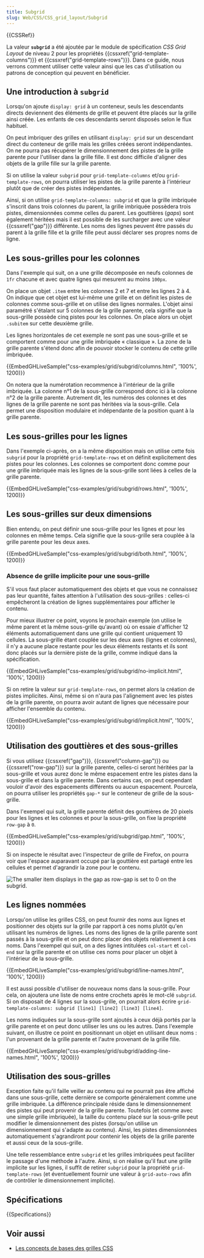 ```yaml
---
title: Subgrid
slug: Web/CSS/CSS_grid_layout/Subgrid
---
```


{{CSSRef}}

La valeur **`subgrid`** a été ajoutée par le module de spécification _CSS Grid Layout_ de niveau 2 pour les propriétés {{cssxref("grid-template-columns")}} et {{cssxref("grid-template-rows")}}. Dans ce guide, nous verrons comment utiliser cette valeur ainsi que les cas d'utilisation ou patrons de conception qui peuvent en bénéficier.

## Une introduction à `subgrid`

Lorsqu'on ajoute `display: grid` à un conteneur, seuls les descendants directs deviennent des éléments de grille et peuvent être placés sur la grille ainsi créée. Les enfants de ces descendants seront disposés selon le flux habituel.

On peut imbriquer des grilles en utilisant `display: grid` sur un descendant direct du conteneur de grille mais les grilles créées seront indépendantes. On ne pourra pas récupérer le dimensionnement des pistes de la grille parente pour l'utiliser dans la grille fille. Il est donc difficile d'aligner des objets de la grille fille sur la grille parente.

Si on utilise la valeur `subgrid` pour `grid-template-columns` et/ou `grid-template-rows`, on pourra utiliser les pistes de la grille parente à l'intérieur plutôt que de créer des pistes indépendantes.

Ainsi, si on utilise `grid-template-columns: subgrid` et que la grille imbriquée s'inscrit dans trois colonnes du parent, la grille imbriquée possèdera trois pistes, dimensionnées comme celles du parent. Les gouttières (_gaps_) sont également héritées mais il est possible de les surcharger avec une valeur {{cssxref("gap")}} différente. Les noms des lignes peuvent être passés du parent à la grille fille et la grille fille peut aussi déclarer ses propres noms de ligne.

## Les sous-grilles pour les colonnes

Dans l'exemple qui suit, on a une grille décomposée en neufs colonnes de `1fr` chacune et avec quatre lignes qui mesurent au moins `100px`.

On place un objet `.item` entre les colonnes 2 et 7 et entre les lignes 2 à 4. On indique que cet objet est lui-même une grille et on définit les pistes de colonnes comme sous-grille et on utilise des lignes normales. L'objet ainsi paramétré s'étalant sur 5 colonnes de la grille parente, cela signifie que la sous-grille possède cinq pistes pour les colonnes. On place alors un objet `.subitem` sur cette deuxième grille.

Les lignes horizontales de cet exemple ne sont pas une sous-grille et se comportent comme pour une grille imbriquée « classique ». La zone de la grille parente s'étend donc afin de pouvoir stocker le contenu de cette grille imbriquée.

{{EmbedGHLiveSample("css-examples/grid/subgrid/columns.html", '100%', 1200)}}

On notera que la numérotation recommence à l'intérieur de la grille imbriquée. La colonne n°1 de la sous-grille correspond donc ici à la colonne n°2 de la grille parente. Autrement dit, les numéros des colonnes et des lignes de la grille parente ne sont pas héritées via la sous-grille. Cela permet une disposition modulaire et indépendante de la position quant à la grille parente.

## Les sous-grilles pour les lignes

Dans l'exemple ci-après, on a la même disposition mais on utilise cette fois `subgrid` pour la propriété `grid-template-rows` et on définit explicitement des pistes pour les colonnes. Les colonnes se comportent donc comme pour une grille imbriquée mais les lignes de la sous-grille sont liées à celles de la grille parente.

{{EmbedGHLiveSample("css-examples/grid/subgrid/rows.html", '100%', 1200)}}

## Les sous-grilles sur deux dimensions

Bien entendu, on peut définir une sous-grille pour les lignes et pour les colonnes en même temps. Cela signifie que la sous-grille sera couplée à la grille parente pour les deux axes.

{{EmbedGHLiveSample("css-examples/grid/subgrid/both.html", '100%', 1200)}}

### Absence de grille implicite pour une sous-grille

S'il vous faut placer automatiquement des objets et que vous ne connaissez pas leur quantité, faites attention à l'utilisation des sous-grilles : celles-ci empêcheront la création de lignes supplémentaires pour afficher le contenu.

Pour mieux illustrer ce point, voyons le prochain exemple (on utilise le même parent et la même sous-grille qu'avant) où on essaie d'afficher 12 éléments automatiquement dans une grille qui contient uniquement 10 cellules. La sous-grille étant couplée sur les deux axes (lignes et colonnes), il n'y a aucune place restante pour les deux éléments restants et ils sont donc placés sur la dernière piste de la grille, comme indiqué dans la spécification.

{{EmbedGHLiveSample("css-examples/grid/subgrid/no-implicit.html", '100%', 1200)}}

Si on retire la valeur sur `grid-template-rows`, on permet alors la création de pistes implicites. Ainsi, même si on n'aura pas l'alignement avec les pistes de la grille parente, on pourra avoir autant de lignes que nécessaire pour afficher l'ensemble du contenu.

{{EmbedGHLiveSample("css-examples/grid/subgrid/implicit.html", '100%', 1200)}}

## Utilisation des gouttières et des sous-grilles

Si vous utilisez {{cssxref("gap")}}, {{cssxref("column-gap")}} ou {{cssxref("row-gap")}} sur la grille parente, celles-ci seront héritées par la sous-grille et vous aurez donc le même espacement entre les pistes dans la sous-grille et dans la grille parente. Dans certains cas, on peut cependant vouloir d'avoir des espacements différents ou aucun espacement. Pourcela, on pourra utiliser les propriétés `gap-*` sur le conteneur de grille de la sous-grille.

Dans l'exempel qui suit, la grille parente définit des gouttières de 20 pixels pour les lignes et les colonnes et pour la sous-grille, on fixe la propriété `row-gap` à `0`.

{{EmbedGHLiveSample("css-examples/grid/subgrid/gap.html", '100%', 1200)}}

Si on inspecte le résultat avec l'inspecteur de grille de Firefox, on pourra voir que l'espace auparavant occupé par la gouttière est partagé entre les cellules et permet d'agrandir la zone pour le contenu.

![The smaller item displays in the gap as row-gap is set to 0 on the subgrid.](gap.png)

## Les lignes nommées

Lorsqu'on utilise les grilles CSS, on peut fournir des noms aux lignes et positionner des objets sur la grille par rapport à ces noms plutôt qu'en utilisant les numéros de lignes. Les noms des lignes de la grille parente sont passés à la sous-grille et on peut donc placer des objets relativement à ces noms. Dans l'exempel qui suit, on a des lignes intitulées `col-start` et `col-end` sur la grille parente et on utilise ces noms pour placer un objet à l'intérieur de la sous-grille.

{{EmbedGHLiveSample("css-examples/grid/subgrid/line-names.html", '100%', 1200)}}

Il est aussi possible d'utiliser de nouveaux noms dans la sous-grille. Pour cela, on ajoutera une liste de noms entre crochets après le mot-clé `subgrid`. Si on disposait de 4 lignes sur la sous-grille, on pourrait alors écrire `grid-template-columns: subgrid [line1] [line2] [line3] [line4]`.

Les noms indiquées sur la sous-grille sont ajoutés à ceux déjà portés par la grille parente et on peut donc utiliser les uns ou les autres. Dans l'exemple suivant, on illustre ce point en positionnant un objet en utilisant deux noms : l'un provenant de la grille parente et l'autre provenant de la grille fille.

{{EmbedGHLiveSample("css-examples/grid/subgrid/adding-line-names.html", '100%', 1200)}}

## Utilisation des sous-grilles

Exception faite qu'il faille veiller au contenu qui ne pourrait pas être affiché dans une sous-grille, cette dernière se comporte généralement comme une grille imbriquée. La différence principale réside dans le dimensionnement des pistes qui peut provenir de la grille parente. Toutefois (et comme avec une simple grille imbriquée), la taille du contenu placé sur la sous-grille peut modifier le dimensionnement des pistes (lorsqu'on utilise un dimensionnement qui s'adapte au contenu). Ainsi, les pistes dimensionnées automatiquement s'agrandiront pour contenir les objets de la grille parente et aussi ceux de la sous-grille.

Une telle ressemblance entre `subgrid` et les grilles imbriquées peut faciliter le passage d'une méthode à l'autre. Ainsi, si on réalise qu'il faut une grille implicite sur les lignes, il suffit de retirer `subgrid` pour la propriété `grid-template-rows` (et éventuellement fournir une valeur à `grid-auto-rows` afin de contrôler le dimensionnement implicite).

## Spécifications

{{Specifications}}

## Voir aussi

- [Les concepts de bases des grilles CSS](/fr/docs/Web/CSS/CSS_Grid_Layout/Basic_Concepts_of_Grid_Layout#sous-grille)
